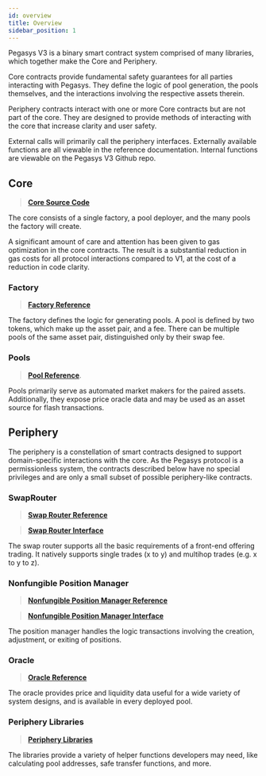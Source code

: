 ```yaml
---
id: overview
title: Overview
sidebar_position: 1
---
```


Pegasys V3 is a binary smart contract system comprised of many libraries, which together make the Core and Periphery.

Core contracts provide fundamental safety guarantees for all parties interacting with Pegasys. They define the logic of pool generation, the pools themselves, and the interactions involving the respective assets therein.

Periphery contracts interact with one or more Core contracts but are not part of the core. They are designed to provide methods of interacting with the core that increase clarity and user safety.

External calls will primarily call the periphery interfaces. Externally available functions are all viewable in the reference documentation. Internal functions are viewable on the Pegasys V3 Github repo.

## Core

> [**Core Source Code**](https://github.com/Pegasys-fi/v3-core)

The core consists of a single factory, a pool deployer, and the many pools the factory will create.

A significant amount of care and attention has been given to gas optimization in the core contracts. The result is a substantial reduction in gas costs for all protocol interactions compared to V1, at the cost of a reduction in code clarity.

### Factory

> [**Factory Reference**](./core/PegasysV3Factory)

The factory defines the logic for generating pools. A pool is defined by two tokens, which make up the asset pair, and a fee. There can be multiple pools of the same asset pair, distinguished only by their swap fee.

### Pools

> [**Pool Reference**](./core/PegasysV3Pool).

Pools primarily serve as automated market makers for the paired assets. Additionally, they expose price oracle data and may be used as an asset source for flash transactions.

## Periphery

The periphery is a constellation of smart contracts designed to support domain-specific interactions with the core. As the Pegasys protocol is a permissionless system, the contracts described below have no special privileges and are only a small subset of possible periphery-like contracts.

### SwapRouter

> [**Swap Router Reference**](./periphery/SwapRouter)

> [**Swap Router Interface**](./periphery/interfaces/ISwapRouter)

The swap router supports all the basic requirements of a front-end offering trading. It natively supports single trades (x to y) and multihop trades (e.g. x to y to z).

### Nonfungible Position Manager

> [**Nonfungible Position Manager Reference**](./periphery/NonfungiblePositionManager)

> [**Nonfungible Position Manager Interface**](./periphery/interfaces/INonfungiblePositionManager)

The position manager handles the logic transactions involving the creation, adjustment, or exiting of positions.

### Oracle

> [**Oracle Reference**](./core/libraries/Oracle)

The oracle provides price and liquidity data useful for a wide variety of system designs, and is available in every deployed pool.

### Periphery Libraries

> [**Periphery Libraries**](./periphery/libraries/Base64)

The libraries provide a variety of helper functions developers may need, like calculating pool addresses, safe transfer functions, and more.
